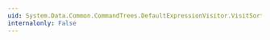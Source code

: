 ```yaml
---
uid: System.Data.Common.CommandTrees.DefaultExpressionVisitor.VisitSortClause(System.Data.Common.CommandTrees.DbSortClause)
internalonly: False
---
```


